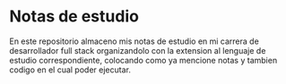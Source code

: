 # Notas de estudio

En este repositorio almaceno mis notas de estudio en mi carrera de desarrollador full stack organizandolo con la extension al lenguaje de estudio correspondiente, colocando como ya mencione notas y tambien codigo en el cual poder ejecutar.
